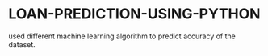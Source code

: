 # LOAN-PREDICTION-USING-PYTHON
used different machine learning algorithm to predict accuracy of the dataset.
